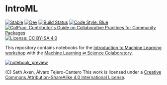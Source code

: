 # IntroML

[![Stable](https://img.shields.io/badge/docs-stable-blue.svg)](https://mlcolab.github.io/IntroML.jl/stable)
[![Dev](https://img.shields.io/badge/docs-dev-blue.svg)](https://mlcolab.github.io/IntroML.jl/dev)
[![Build Status](https://github.com/mlcolab/IntroML.jl/actions/workflows/CI.yml/badge.svg?branch=main)](https://github.com/mlcolab/IntroML.jl/actions/workflows/CI.yml?query=branch%3Amain)
[![Code Style: Blue](https://img.shields.io/badge/code%20style-blue-4495d1.svg)](https://github.com/invenia/BlueStyle)
[![ColPrac: Contributor's Guide on Collaborative Practices for Community Packages](https://img.shields.io/badge/ColPrac-Contributor's%20Guide-blueviolet)](https://github.com/SciML/ColPrac)
 [![License: CC BY-SA 4.0](https://img.shields.io/badge/License-CC%20BY--SA%204.0-lightgrey.svg)](http://creativecommons.org/licenses/by-sa/4.0/)
 
This repository contains notebooks for the [Introduction to Machine Learning workshop](https://mlcolab.org/intro-ml) with the [Machine Learning ⇌ Science Colaboratory](https://mlcolab.org).

[![notebook_preview](https://user-images.githubusercontent.com/8673634/161941600-b1c31af3-df9b-4481-bb6f-1e25a4f849d2.gif)](https://mlcolab.github.io/IntroML.jl/dev/supervised_learning.html)

(C) Seth Axen, Álvaro Tejero-Cantero
This work is licensed under a [Creative Commons Attribution-ShareAlike 4.0
International License](http://creativecommons.org/licenses/by-sa/4.0/).
